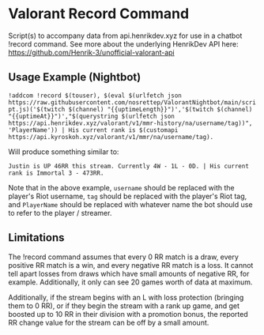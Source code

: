 # Valorant Record Command
Script(s) to accompany data from api.henrikdev.xyz for use in a chatbot !record command. See more about the underlying HenrikDev API here: https://github.com/Henrik-3/unofficial-valorant-api


## Usage Example (Nightbot)
```!addcom !record $(touser), $(eval $(urlfetch json https://raw.githubusercontent.com/nosrettep/ValorantNightbot/main/script.js)('$(twitch $(channel) "{{uptimeLength}}")','$(twitch $(channel) "{{uptimeAt}}")',"$(querystring $(urlfetch json https://api.henrikdev.xyz/valorant/v1/mmr-history/na/username/tag))", 'PlayerName')) | His current rank is $(customapi https://api.kyroskoh.xyz/valorant/v1/mmr/na/username/tag).```
 
 Will produce something similar to:
 ```
 Justin is UP 46RR this stream. Currently 4W - 1L - 0D. | His current rank is Immortal 3 - 473RR. 
 ```

Note that in the above example, `username` should be replaced with the player's Riot username, `tag` should be replaced with the player's Riot tag, and `PlayerName` should be replaced with whatever name the bot should use to refer to the player / streamer.


## Limitations
The !record command assumes that every 0 RR match is a draw, every positive RR match is a win, and every negative RR match is a loss. It cannot tell apart losses from draws which have small amounts of negative RR, for example. Additionally, it only can see 20 games worth of data at maximum. 

Additionally, if the stream begins with an L with loss protection (bringing them to 0 RR), or if they begin the stream with a rank up game, and get boosted up to 10 RR in their division  with a promotion bonus, the reported RR change value for the stream can be off by a small amount.
